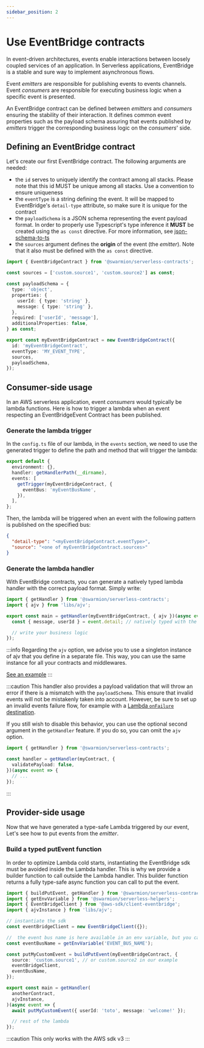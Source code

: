 ```yaml
---
sidebar_position: 2
---
```


# Use EventBridge contracts

In event-driven architectures, events enable interactions between loosely coupled services of an application. In Serverless applications, EventBridge is a stable and sure way to implement asynchronous flows.

Event _emitters_ are responsible for publishing events to events channels.
Event _consumers_ are responsible for executing business logic when a specific event is presented.

An EventBridge contract can be defined between _emitters_ and _consumers_ ensuring the stability of their interaction. It defines common event properties such as the payload schema assuring that events published by _emitters_ trigger the corresponding business logic on the _consumers_' side.

## Defining an EventBridge contract

Let's create our first EventBridge contract. The following arguments are needed:

- the `id` serves to uniquely identify the contract among all stacks.
  Please note that this id MUST be unique among all stacks. Use a convention to ensure uniqueness
- the `eventType` is a string defining the event. It will be mapped to EventBridge's `detail-type` attribute, so make sure it is unique for the contract
- the `payloadSchema` is a JSON schema representing the event payload format. In order to properly use Typescript's type inference it **MUST** be created using the `as const` directive. For more information, see [json-schema-to-ts](https://github.com/ThomasAribart/json-schema-to-ts#fromschema)
- the `sources` argument defines the **origin** of the event (the _emitter_). Note that it also must be defined with the `as const` directive.

```ts
import { EventBridgeContract } from '@swarmion/serverless-contracts';

const sources = ['custom.source1', 'custom.source2'] as const;

const payloadSchema = {
  type: 'object',
  properties: {
    userId: { type: 'string' },
    message: { type: 'string' },
  },
  required: ['userId', 'message'],
  additionalProperties: false,
} as const;

export const myEventBridgeContract = new EventBridgeContract({
  id: 'myEventBridgeContract',
  eventType: 'MY_EVENT_TYPE',
  sources,
  payloadSchema,
});
```

## Consumer-side usage

In an AWS serverless application, event _consumers_ would typically be lambda functions.
Here is how to trigger a lambda when an event respecting an EventBridgeEvent Contract has been published.

### Generate the lambda trigger

In the `config.ts` file of our lambda, in the `events` section, we need to use the generated trigger to define the path and method that will trigger the lambda:

```ts
export default {
  environment: {},
  handler: getHandlerPath(__dirname),
  events: [
    getTrigger(myEventBridgeContract, {
      eventBus: 'myEventBusName',
    }),
  ],
};
```

Then, the lambda will be triggered when an event with the following pattern is published on the specified bus:

```json
{
  "detail-type": "<myEventBridgeContract.eventType>",
  "source": "<one of myEventBridgeContract.sources>"
}
```

### Generate the lambda handler

With EventBridge contracts, you can generate a natively typed lambda handler with the correct payload format. Simply write:

```ts
import { getHandler } from '@swarmion/serverless-contracts';
import { ajv } from 'libs/ajv';

export const main = getHandler(myEventBridgeContract, { ajv })(async event => {
  const { message, userId } = event.detail; // natively typed with the correct keys

  // write your business logic
});
```

:::info
Regarding the `ajv` option, we advise you to use a singleton instance of ajv that you define in a separate file. This way, you can use the same instance for all your contracts and middlewares.

[See an example](../../how-to-guides/migration-guides/ajv-dependency-injection#share-a-singleton-ajv-instance-across-the-whole-project)
:::

:::caution
This handler also provides a payload validation that will throw an error if there is a mismatch with the `payloadSchema`. This ensure that invalid events will not be mistakenly taken into account. However, be sure to set up an invalid events failure flow, for example with a [Lambda `onFailure` destination](https://www.serverless.com/blog/lambda-destinations/).

If you still wish to disable this behavior, you can use the optional second argument in the `getHandler` feature.
If you do so, you can omit the `ajv` option.

```ts
import { getHandler } from '@swarmion/serverless-contracts';

const handler = getHandler(myContract, {
  validatePayload: false,
})(async event => {
  // ...
});
```

:::

## Provider-side usage

Now that we have generated a type-safe Lambda triggered by our event, Let's see how to put events from the _emitter_.

### Build a typed putEvent function

In order to optimize Lambda cold starts, instantiating the EventBridge sdk must be avoided inside the Lambda handler. This is why we provide a builder function to call outside the Lambda handler. This builder function returns a fully type-safe async function you can call to put the event.

```ts
import { buildPutEvent, getHandler } from '@swarmion/serverless-contracts';
import { getEnvVariable } from '@swarmion/serverless-helpers';
import { EventBridgeClient } from '@aws-sdk/client-eventbridge';
import { ajvInstance } from 'libs/ajv';

// instantiate the sdk
const eventBridgeClient = new EventBridgeClient({});

//  the event bus name is here available in an env variable, but you can adapt this
const eventBusName = getEnvVariable('EVENT_BUS_NAME');

const putMyCustomEvent = buildPutEvent(myEventBridgeContract, {
  source: 'custom.source1', // or custom.source2 in our example
  eventBridgeClient,
  eventBusName,
});

export const main = getHandler(
  anotherContract,
  ajvInstance,
)(async event => {
  await putMyCustomEvent({ userId: 'toto', message: 'welcome!' });

  // rest of the lambda
});
```

:::caution
This only works with the AWS sdk v3
:::
